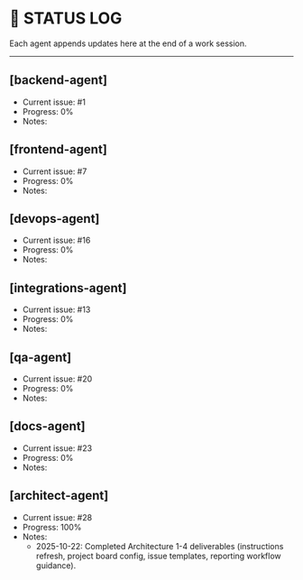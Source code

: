 # 🧠 STATUS LOG

Each agent appends updates here at the end of a work session.

---

## [backend-agent]
- Current issue: #1
- Progress: 0%
- Notes:

## [frontend-agent]
- Current issue: #7
- Progress: 0%
- Notes:

## [devops-agent]
- Current issue: #16
- Progress: 0%
- Notes:

## [integrations-agent]
- Current issue: #13
- Progress: 0%
- Notes:

## [qa-agent]
- Current issue: #20
- Progress: 0%
- Notes:

## [docs-agent]
- Current issue: #23
- Progress: 0%
- Notes:

## [architect-agent]
- Current issue: #28
- Progress: 100%
- Notes:
  - 2025-10-22: Completed Architecture 1-4 deliverables (instructions refresh, project board config, issue templates, reporting workflow guidance).
